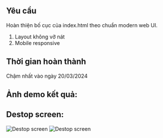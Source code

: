 ## Yêu cầu

Hoàn thiện bố cục của index.html theo chuẩn modern web UI.

1. Layout không vỡ nát
2. Mobile responsive

## Thời gian hoàn thành

Chậm nhất vào ngày 20/03/2024


## Ảnh demo kết quả:

## Destop screen:

![Destop screen](https://1drv.ms/i/s!ApBTvyuxS4SxqEa_GOwlGEo5iady?e=8o6qGz)
![Destop screen](https://1drv.ms/i/s!ApBTvyuxS4SxqEclN7r8ehnz0neq?e=8PHZpp)
